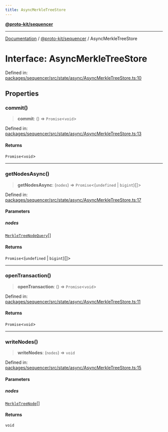 ```yaml
---
title: AsyncMerkleTreeStore
---
```


[**@proto-kit/sequencer**](../README.md)

***

[Documentation](../../../README.md) / [@proto-kit/sequencer](../README.md) / AsyncMerkleTreeStore

# Interface: AsyncMerkleTreeStore

Defined in: [packages/sequencer/src/state/async/AsyncMerkleTreeStore.ts:10](https://github.com/proto-kit/framework/blob/b953c754e500c62f01fbbd6d09adfb2f5577269d/packages/sequencer/src/state/async/AsyncMerkleTreeStore.ts#L10)

## Properties

### commit()

> **commit**: () => `Promise`\<`void`\>

Defined in: [packages/sequencer/src/state/async/AsyncMerkleTreeStore.ts:13](https://github.com/proto-kit/framework/blob/b953c754e500c62f01fbbd6d09adfb2f5577269d/packages/sequencer/src/state/async/AsyncMerkleTreeStore.ts#L13)

#### Returns

`Promise`\<`void`\>

***

### getNodesAsync()

> **getNodesAsync**: (`nodes`) => `Promise`\<(`undefined` \| `bigint`)[]\>

Defined in: [packages/sequencer/src/state/async/AsyncMerkleTreeStore.ts:17](https://github.com/proto-kit/framework/blob/b953c754e500c62f01fbbd6d09adfb2f5577269d/packages/sequencer/src/state/async/AsyncMerkleTreeStore.ts#L17)

#### Parameters

##### nodes

[`MerkleTreeNodeQuery`](MerkleTreeNodeQuery.md)[]

#### Returns

`Promise`\<(`undefined` \| `bigint`)[]\>

***

### openTransaction()

> **openTransaction**: () => `Promise`\<`void`\>

Defined in: [packages/sequencer/src/state/async/AsyncMerkleTreeStore.ts:11](https://github.com/proto-kit/framework/blob/b953c754e500c62f01fbbd6d09adfb2f5577269d/packages/sequencer/src/state/async/AsyncMerkleTreeStore.ts#L11)

#### Returns

`Promise`\<`void`\>

***

### writeNodes()

> **writeNodes**: (`nodes`) => `void`

Defined in: [packages/sequencer/src/state/async/AsyncMerkleTreeStore.ts:15](https://github.com/proto-kit/framework/blob/b953c754e500c62f01fbbd6d09adfb2f5577269d/packages/sequencer/src/state/async/AsyncMerkleTreeStore.ts#L15)

#### Parameters

##### nodes

[`MerkleTreeNode`](MerkleTreeNode.md)[]

#### Returns

`void`
